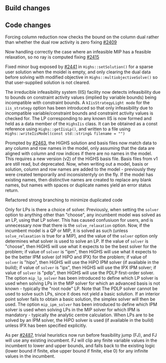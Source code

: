 ## Build changes

## Code changes

Forcing column reduction now checks the bound on the column dual rather than whether the dual row activity is zero fixing [#2409](https://github.com/ERGO-Code/HiGHS/issues/2409)

Now handling correctly the case where an infeasible MIP has a feasible relaxation, so no ray is computed fixing [#2415](https://github.com/ERGO-Code/HiGHS/issues/2415)

Fixed minor bug exposed by [#2441](https://github.com/ERGO-Code/HiGHS/issues/2441) in `Highs::setSolution()` for a sparse user solution when the moidel is empty, and only clearing the dual data before solving with modified objective in `Highs::multiobjectiveSolve()` so that user-supplied solution is not cleared.

The irreducible infeasibility system (IIS) facility now detects infeasibility due to bounds on constraint activity values (implied by variable bounds) being incompatible with constraint bounds. A `kIisStrategyLight mode` for the `iis_strategy` option has been introduced so that only infeasibility due to incompatible variable/constraint bounds and constraint activity values is checked for. The LP corresponding to any known IIS is now formed and held as a data member of the `HighsIis` class. It can be obtained as a const reference using `Highs::getIisLp()`, and written to a file using `Highs::writeIisModel(const std::string& filename = "")`

Prompted by [#2463](https://github.com/ERGO-Code/HiGHS/issues/2463), the HiGHS solution and basis files now match data to any column and row names in the model, only assuming that the data are aligned with column and row indices if there are no names in the model. This requires a new version (v2) of the HiGHS basis file. Basis files from v1 are still read, but deprecated. Now, when writing out a model, basis or solution, column and row names are added to the model - previously they were created temporarily and inconsistentyly on the fly. If the model has existing names, then distinctive names are created to replace any blank names, but names with spaces or duplicate names yield an error status return.

Refactored strong branching to minimize duplicated code

Only for LPs is there a choice of solver. Previously, when setting the `solver` option to anything other than "choose", any incumbent model was solved as an LP, using that LP solver. This has caused confusiuon for users, and is unnecessary now that there is the `solve_relaxation` option. Now, if the incumbent model is a QP or MIP, it is solved as such (unless `solve_relaxation` is true for a MIP), and the value of the `solver` option only determines what solver is used to solve an LP. If the value of `solver` is "choose", then HiGHS will use what it expects to be the best solver for the problem; if value of `solver` is "ipm", then HiGHS will use what it expects to be the better IPM solver (of HiPO and IPX) for the problem; if value of `solver` is "hipo", then HiGHS will use the HiPO IPM solver (if available in the build); if value of `solver` is "ipx", then HiGHS will use the IPX IPM solver; if value of `solver` is "pdlp", then HiGHS will use the PDLP first-order solver. The option `mip_lp_solver` has been introduced to define which LP solver is used when solving LPs in the MIP solver for which an advanced basis is not known - typically the "root node" LP. Note that The PDLP solver cannot be used to solve such LPs, since it does not yield a basic solution. If an interior point solver fails to obtain a basic solution, the simplex solver will then be used. The option `mip_ipm_solver` has been introduced to define which IPM solver is used when solving LPs in the MIP solver for which IPM is mandatory - typically the analytic centre calculation. When LPs are to be solved by an IPM solver, the HiPO solver is used (if available in the build) unless IPX has been specified explicitly. 

As per [#2487](https://github.com/ERGO-Code/HiGHS/issues/2487), trivial heuristics now run before feasibility jump (FJ), and FJ will use any existing incumbent. FJ will clip any finite variable values in the incumbent to lower and upper bounds, and falls back to the existing logic (lower bound if finite, else upper bound if finite, else 0) for any infinite values in the incumbent.

